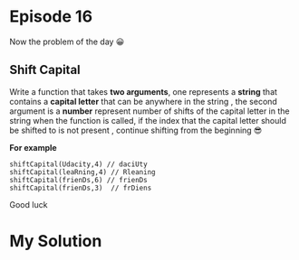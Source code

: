 # Episode 16

Now the problem of the day :grinning:

## Shift Capital

Write a function that takes **two arguments**, one represents a **string** that contains a **capital letter** that can be anywhere in the string , the second argument is a **number** represent number of shifts of the capital letter in the string when the function is called, if the index that the capital letter should be shifted to is not present , continue shifting from the beginning :sunglasses:

**For example**

```
shiftCapital(Udacity,4) // daciUty
shiftCapital(leaRning,4) // Rleaning
shiftCapital(frienDs,6) // frienDs
shiftCapital(frienDs,3)  // frDiens
```

Good luck

# My Solution



